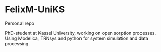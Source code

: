 # FelixM-UniKS
Personal repo

PhD-student at Kassel University, working on open sorption processes. Using Modelica, TRNsys and python for system simulation and data processing.
